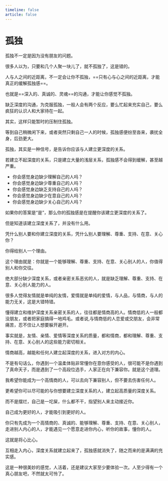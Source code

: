 ```yaml
---
timeline: false
article: false
---
```


# 孤独

孤独不一定是因为没有朋友的问题。

很多人以为，只要和几个人聚一块儿了，就不孤独了，这是错的。

人与人之间的近距离，不一定会让你不孤独，==只有心与心之间的近距离，才能真正的缓解孤独感==。

也就是==深入的、真诚的、灵魂==的沟通，才能让你感觉不孤独。

缺乏深度的沟通，为克服孤独，一般人会有两个反应，要么忙起来充实自己，要么疯狂的认识人和大家待在一起。

其实，这样只能暂时的压制住孤独。

等到自己稍微闲下来，或者突然只剩自己一人的时候，孤独感便纷至沓来，袭扰全身，后劲更大。

孤独，其实是一种信号，是告诉你应该与人建立更深度的关系。

若建立不起深度的关系，只是建立大量的浅层关系，孤独感不会得到缓解，甚至越严重。

- 你会感觉身边缺少理解自己的人吗？
- 你会感觉身边缺少尊重自己的人吗？
- 你会感觉身边缺乏支持自己的人吗？
- 你会感觉身边缺少在意自己的人吗？
- 你会感觉身边缺少关心自己的人吗？

如果你的答案是“是”，那么你的孤独感是在提醒你该建立更深度的关系了。

但是知道该建立深度关系了，并没有什么用。

凭什么别人要和你建立深度的关系，凭什么别人要理解、尊重、支持、在意、关心你？

你得给别人一个理由。

这个理由就是：你就是一个能够理解、尊重、支持、在意、关心别人的人，你值得别人和你交往。

绝大部分缺少深度关系，或者亲密关系恶劣的人，就是缺乏理解、尊重、支持、在意、关心别人能力的人。

很多人觉得友情就是单纯的友情，爱情就是单纯的爱情，与人品，与情商，与人的能力无关，这是大错特错。

懂得建立和维护深度关系亲密关系的人，往往都是情商高的人。情商低的人一般都没朋友，或者把家庭搞得一地鸡毛。或者说,与情商低的人恋爱或交朋友，会非常痛苦，忍不住让人想要躲开避开。

事实就是，友情、亲情、爱情等深度关系的质量，都和情商，都和理解、尊重、支持、在意、关心别人的这些能力密切相关。

情商越高，越能和任何人建立起深度的关系，进入对方的内心。

不是有句话么，你遇到一个温柔体贴非常懂你在意你感受的人，很可能不是你遇到了真命天子，而是遇到了一个高段位选手，人家正在向下兼容你。就是这个道理。

我希望你能成为一个高情商的人，可以去向下兼容别人，但不要去伤害任何人。

更希望你可以尽可能的与你想要建立深度关系的人，建立起高质量的深度关系。

而不是摆烂，自己是一坨屎，什么都不干，指望别人来主动接近你。

自己成为更好的人，才能吸引到更好的人。

你只有先成为一个高情商的、真诚的、能够理解、尊重、支持、在意、关心别人，走进别人内心的人，才能遇见一个愿意走进你内心，听你的故事，懂你的人。

这就是将心比心。

互相走入内心，深度关系就建立起来了，孤独感就消失了，随之而来的是满满的充实感。

这是一种很美妙的感觉，人活着，还是建议大家至少要体验一次。人至少得有一个真心朋友吧，不然就太可怜了。